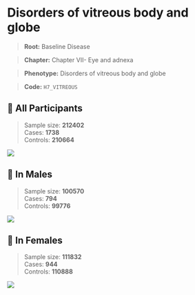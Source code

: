 # Disorders of vitreous body and globe

> **Root:** Baseline Disease  

> **Chapter:** Chapter VII- Eye and adnexa  

> **Phenotype:** Disorders of vitreous body and globe  

> **Code:** `H7_VITREOUS`

## 🧪 All Participants  
> Sample size: **212402**  
> Cases: **1738**  
> Controls: **210664**
<img src="/Disease/Figures/ALL/Incidence/H7_VITREOUS.png"/>
<CsvTable src="/Disease/Data/ALL/Incidence/COX_H7_VITREOUS.csv" label="🔍 View full results" />

## 👨 In Males  
> Sample size: **100570**  
> Cases: **794**  
> Controls: **99776**
<img src="/Disease/Figures/Male/Incidence/H7_VITREOUS.png"/>
<CsvTable src="/Disease/Data/Male/Incidence/COX_H7_VITREOUS.csv" label="🔍 View full results" />

## 👩 In Females  
> Sample size: **111832**  
> Cases: **944**  
> Controls: **110888**
<img src="/Disease/Figures/Female/Incidence/H7_VITREOUS.png"/>
<CsvTable src="/Disease/Data/Female/Incidence/COX_H7_VITREOUS.csv" label="🔍 View full results" />
